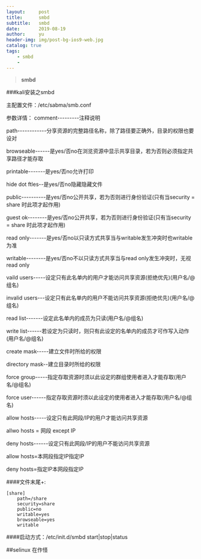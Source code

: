 ```yaml
---
layout:     post
title:      smbd
subtitle:   smbd
date:       2019-08-19
author:     yu
header-img: img/post-bg-ios9-web.jpg
catalog: true
tags:
    - smbd
    - 
---
```


>**smbd** 

###kali安装之smbd

主配置文件：/etc/sabma/smb.conf

参数详情：
comment---------注释说明

path------------分享资源的完整路径名称，除了路径要正确外，目录的权限也要设对

browseable------是yes/否no在浏览资源中显示共享目录，若为否则必须指定共享路径才能存取

printable-------是yes/否no允许打印

hide dot ftles--是yes/否no隐藏隐藏文件

public----------是yes/否no公开共享，若为否则进行身份验证(只有当security = share 时此项才起作用)

guest ok--------是yes/否no公开共享，若为否则进行身份验证(只有当security = share 时此项才起作用)

read only-------是yes/否no以只读方式共享当与writable发生冲突时也writable为准

writable--------是yes/否no不以只读方式共享当与read only发生冲突时，无视read only

vaild users-----设定只有此名单内的用户才能访问共享资源(拒绝优先)(用户名/@组名)

invalid users---设定只有此名单内的用户不能访问共享资源(拒绝优先)(用户名/@组名)


read list-------设定此名单内的成员为只读(用户名/@组名)

write list------若设定为只读时，则只有此设定的名单内的成员才可作写入动作(用户名/@组名)

create mask-----建立文件时所给的权限

directory mask--建立目录时所给的权限

force group-----指定存取资源时须以此设定的群组使用者进入才能存取(用户名/@组名)

force user------指定存取资源时须以此设定的使用者进入才能存取(用户名/@组名)

allow hosts-----设定只有此网段/IP的用户才能访问共享资源

allwo hosts = 网段 except IP

deny hosts------设定只有此网段/IP的用户不能访问共享资源

allow hosts=本网段指定IP指定IP

deny hosts=指定IP本网段指定IP

####文件末尾+:
```
[share]
    path=/share
	security=share
	public=no
	writable=yes
	browseable=yes
	writable
```
####启动方式：/etc/init.d/smbd start|stop|status


##selinux 在作怪
